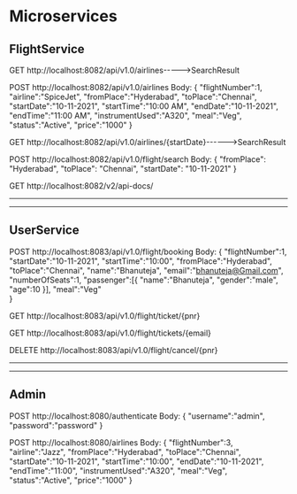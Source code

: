 # Microservices

FlightService
-------------
GET http://localhost:8082/api/v1.0/airlines----->SearchResult

POST http://localhost:8082/api/v1.0/airlines
Body:
{
    "flightNumber":1,
	"airline":"SpiceJet",
	"fromPlace":"Hyderabad",
	"toPlace":"Chennai",
	"startDate":"10-11-2021",
    "startTime":"10:00 AM",
	"endDate":"10-11-2021",
    "endTime":"11:00 AM",
	"instrumentUsed":"A320",
	"meal":"Veg",
    "status":"Active",
    "price":"1000"
}

GET http://localhost:8082/api/v1.0/airlines/{startDate}------>SearchResult

POST http://localhost:8082/api/v1.0/flight/search
Body:
{
    "fromPlace": "Hyderabad",
    "toPlace": "Chennai",
    "startDate": "10-11-2021"
}

GET http://localhost:8082/v2/api-docs/
***********************************************************
***********************************************************

UserService
-----------

POST http://localhost:8083/api/v1.0/flight/booking
Body:
{
    "flightNumber":1,
	"startDate":"10-11-2021",
	"startTime":"10:00",
	"fromPlace":"Hyderabad",
	"toPlace":"Chennai",
	"name":"Bhanuteja",
	"email":"bhanuteja@Gmail.com",
	"numberOfSeats":1,
	 "passenger":[{
        "name":"Bhanuteja",
        "gender":"male",
        "age":10
     }],
	"meal":"Veg"	
}

GET http://localhost:8083/api/v1.0/flight/ticket/{pnr}

GET http://localhost:8083/api/v1.0/flight/tickets/{email}

DELETE http://localhost:8083/api/v1.0/flight/cancel/{pnr}
******************************************************************
******************************************************************

Admin
------

POST http://localhost:8080/authenticate
Body:
{
    "username":"admin",
    "password":"password"
}

POST http://localhost:8080/airlines
Body:
{
    "flightNumber":3,
	"airline":"Jazz",
	"fromPlace":"Hyderabad",
	"toPlace":"Chennai",
	"startDate":"10-11-2021",
    "startTime":"10:00",
	"endDate":"10-11-2021",
    "endTime":"11:00",
	"instrumentUsed":"A320",
	"meal":"Veg",
    "status":"Active",
    "price":"1000"
}

